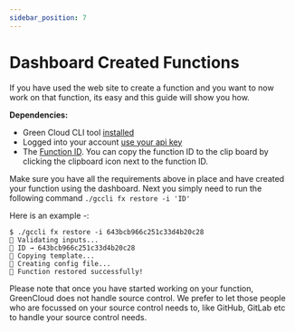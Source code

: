 ```yaml
---
sidebar_position: 7
---
```


# Dashboard Created Functions

If you have used the web site to create a function and you want to now work on that function, its easy and this guide will show you how.


**Dependencies:**
- Green Cloud CLI tool [installed](https://dl.greencloudcomputing.io/gccli)
- Logged into your account [use your api key](https://app.greencloudcomputing.io/account) 
- The [Function ID](https://app.greencloudcomputing.io/functions). You can copy the function ID to the clip board by clicking the clipboard icon next to the function ID.


Make sure you have all the requirements above in place and have created your function using the dashboard. Next you simply need to run the following command `./gccli fx restore -i 'ID'`

Here is an example -:

<cliWindow>

```text {1}
$ ./gccli fx restore -i 643bcb966c251c33d4b20c28
👷 Validating inputs...
🔖 ID → 643bcb966c251c33d4b20c28
📄 Copying template...
📝 Creating config file...
🧬 Function restored successfully!
```

</cliWindow>

Please note that once you have started working on your function, GreenCloud does not handle source control. We prefer to let those people who are focussed on your source control needs to, like GitHub, GitLab etc to handle your source control needs. 